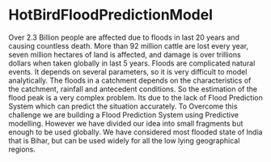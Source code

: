# HotBirdFloodPredictionModel
Over 2.3 Billion people are affected due to floods in last 20 years and causing countless death.
More than 92 million cattle are lost every year, seven million hectares of land is affected, and damage is over 
trillions dollars when taken globally in last 5 years. Floods are complicated natural events. 
It depends on several parameters, so it is very difficult to model analytically. 
The floods in a catchment depends on the characteristics of the catchment, rainfall and antecedent conditions.
So the estimation of the flood peak is a very complex problem.  Its due to the lack of Flood Prediction 
System which can predict the situation accurately. 
To Overcome this challenge we are building a Flood Prediction System using Predictive modelling. 
However we have divided our idea into small fragments but enough to be used globally.
We have considered most flooded state of India that is Bihar, but can be used widely for all the low lying geographical regions.
